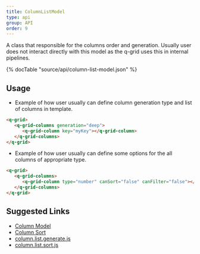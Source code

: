 ```yaml
---
title: ColumnListModel
type: api
group: API
order: 9
---
```

A class that responsible for the columns order and generation. Usually user does not interact directly
with this model as the q-grid uses this in internal pipelines.

{% docTable "source/api/column-list-model.json" %}

## Usage

* Example of how user usually can define column generation type and list of columns in template.

```html
<q-grid>
   <q-grid-columns generation="deep">
      <q-grid-column key="myKey"></q-grid-column>
   </q-grid-columns>
</q-grid>
```

* Example of how user usually can define some options for the all columns of appropriate type.

```html
<q-grid>
   <q-grid-columns>
      <q-grid-column type="number" canSort="false" canFilter="false"></q-grid-column>
   </q-grid-columns>
</q-grid>
```

## Suggested Links

* [Column Model](/doc/api/column-model.html)
* [Column Sort](/doc/feature/sort.html)
* [column.list.generate.js](https://github.com/qgrid/ng2/blob/master/core/column-list/column.list.generate.js)
* [column.list.sort.js](https://github.com/qgrid/ng2/blob/master/core/column-list/column.list.sort.js)


